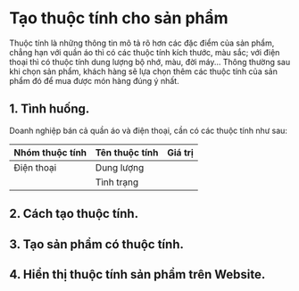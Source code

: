 # Tạo thuộc tính cho sản phẩm
Thuộc tính là những thông tin mô tả rõ hơn các đặc điểm của sản phẩm, chẳng hạn với quần áo thì có các thuộc tính kích thước, màu sắc; với điện thoại thì có thuộc tính dung lượng bộ nhớ, màu, đời máy... Thông thường sau khi chọn sản phẩm, khách hàng sẽ lựa chọn thêm các thuộc tính của sản phẩm đó để mua được món hàng đúng ý nhất.
## 1. Tình huống.
Doanh nghiệp bán cả quần áo và điện thoại, cần có các thuộc tính như sau:

Nhóm thuộc tính|Tên thuộc tính|Giá trị
--------|------|--------
Điện thoại|Dung lượng
          |Tình trạng
          
## 2. Cách tạo thuộc tính.

## 3. Tạo sản phẩm có thuộc tính.
## 4. Hiển thị thuộc tính sản phẩm trên Website.
